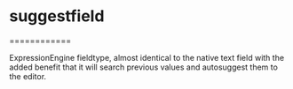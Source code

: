 # suggestfield
============

ExpressionEngine fieldtype, almost identical to the native text field with the added benefit that it will search previous values and autosuggest them to the editor.
